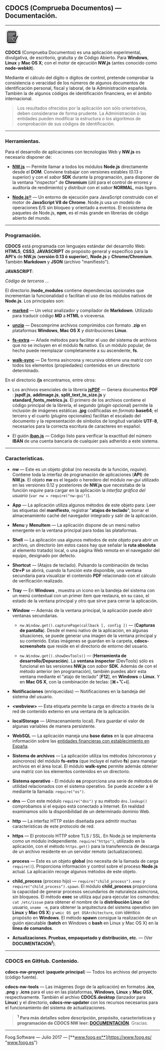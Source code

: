 ## CDOCS (Comprueba Documentos) — Documentación.
----
![CDOCS](https://github.com/fooghub/Cdocs-NW/blob/master/cdocs-nw-proyect/images/png/logo48_1.png)

**CDOCS** (Comprueba Documentos) es una aplicación experimental, divulgativa, de escritorio, gratuita y de Código Abierto. Para **Windows**, **Linux** y **Mac OS X**; con el motor de ejecución  **NW.js** (antes conocido como **node-webkit**).

Mediante el cálculo del dígito o dígitos de control, pretende comprobar la consistencia o veracidad de los números de algunos documentos de identificación personal, fiscal y laboral, de la Administración española. También la de algunos códigos de identificación financiera, en el ámbito internacional.

>Los resultados ofrecidos por la aplicación son sólo orientativos, deben considerarse de forma prudente. La Administración o las entidades pueden modificar la estructura o los algoritmos de comprobación de sus códigos de identificación.

---

### Herramientas.

Para el desarrollo de aplicaciones con tecnologías Web y **NW.js** es necesario disponer de:

* [**NW.js**](https://nwjs.io/ "NW.js") — Permite llamar a todos los módulos **Node.js** directamente desde el **DOM**. Conviene trabajar con versiones estables (0.13 o superior) y con el _sabor_ **SDK** durante la programación, para disponer de la ventana "inspector" de **Chromium** (útil para el control de errores y auditoría de rendimiento) y distribuir con el _sabor_ **NORMAL**, más ligero. 

* [**Node.js**®](https://nodejs.org/es/ "Node.js®") — Un entorno de ejecución para JavaScript construido con el motor de **JavaScript V8 de Chrome**. Node.js usa un modelo de operaciones E/S sin bloqueo y orientado a eventos. El ecosistema de paquetes de Node.js, **npm**, es el más grande en librerías de código abierto del mundo. 

----

### Programación.

**CDOCS** está programada con lenguajes estándar del desarrollo Web: **HTML5**, **CSS3**, **JAVASCRIPT** de propósito general y específico para la **API's** de **NW.js** (**versión 0.13 ó superior**), **Node.js** y **Chrome/Chromium**. También **Markdown** y **JSON** (archivo "manifiesto").  

**JAVASCRIPT**:

_Código de terceros ..._

El directorio **&#47;node_modules** contiene dependencias opcionales que incrementan la funcionalidad o facilitan el uso de los módulos nativos de **Node.js**. Los principales son:

* [**marked**](https://www.npmjs.com/package/marked "marked") — Un veloz analizador y compilador de **Markdown**. Utilizado para traducir código **MD** a **HTML** o viceversa.

* [**unzip**](https://www.npmjs.com/package/unzip "unzip") — Descomprime archivos comprimidos con formato **.zip** en plataformas **Windows**, **Mac OS X** y distribuciones **Linux**.

* [**fs-extra**](https://www.npmjs.com/package/fs-extra "fs-extra") — Añade métodos para facilitar el uso del sistema de archivos que no se incluyen en el módulo **fs** nativo. Es un módulo popular, de hecho puede reemplazar completamente a su ascendente, **fs**.

* [**walk-sync**](https://www.npmjs.com/package/walk-sync "walk-sync") — De forma asíncrona y recursiva obtiene una matriz con todos los elementos (propiedades) contenidos en un directorio determinado.

En el directorio **&#47;js** encontramos, entre otros:

* Los archivos esenciales de la librería [**jsPDF**](https://github.com/MrRio/jsPDF "jsPDF") — Genera documentos **PDF** : **jspdf.js**, **addimage.js**, **split_text_to_size.js** y **standard_fonts_metrics.js**. El primero de los archivos contiene el código principal de la librería, el segundo (_plugin_ opcional) permite la inclusión de imágenes estáticas **.jpg** codificadas en _formato_ **base64**; el tercero y el cuarto (_plugins_ opcionales) facilitan el escalado del documento y la representación de símbolos de longitud variable **UTF-8**, necesarios para la correcta escritura de caracteres en español. 

* El guión [**iban.js**](https://github.com/arhs/iban.js "iban.js") — Código listo para verificar la exactitud del número **IBAN** de una cuenta bancaria de cualquier país adherido a este sistema.

----

### Características.

* **nw** — Este es un objeto global (no necesita de la función, _require_). Contiene toda la interfaz de programación de aplicaciones (**API**) de **NW.js**. El objeto **nw** es el legado o heredero del módulo _nw-gui_ utilizado en las versiones 0.12 y posteriores de **NW.js** que necesitaba de la función _require_ para cargar en la aplicación la _interfaz gráfica del usuario_ (`var nw = require("nw-gui")`).   

* **App** — La aplicación utiliza algunos métodos de este objeto para: Leer las etiquetas del **manifiesto**, registrar "**atajos de teclado**", borrar el almacenamiento caché	del navegador integrado y salir de la aplicación.	

* **Menu** y **MenuItem** — La aplicación dispone de un menú nativo emergente en la ventana principal para todas las plataformas.

* **Shell** — La aplicación usa algunos métodos de este objeto para abrir un archivo, un directorio (en estos casos hay que señalar la **ruta absoluta** al elemento tratado) local, o una página Web remota en el navegador del equipo, designado por defecto.

* **Shortcut** — (Atajos de teclado). Pulsando la combinación de teclas **Ctr+P** se abrirá, cuando la función este disponible, una ventana secundaria para visualizar el contenido **PDF** relacionado con el cálculo de verificación realizado. 	

* **Tray** — En **Windows** , muestra un icono en la bandeja del sistema con un menú contextual con un primer ítem que restaura, en su caso, el estado de la ventana principal y otro que sirve para cerrar la aplicación.

* **Window** — Además de la ventana principal, la aplicación puede abrir ventanas secundarias.

	* `nw.Window.get().capturePage(callback [, config ])` — (**Capturas de pantalla**). Desde el menú nativo de la aplicación, en algunas situaciones, se puede generar una imagen de la ventana principal y su contenido. Estas imágenes se guardan en la carpeta, **cdocs-screenshots** que reside en el directorio de entorno del usuario. 

	* `nw.Window.get().showDevTools()` — (**Herramienta de desarrollo/Depuración**). La **ventana inspector** (DevTools) sólo es funcional en las versiones **NW.js** con _sabor_ **SDK**. Además de con el método anterior (en programación), también puedes abrir esta ventana mediante el "atajo de teclado" [**F12**], en **Windows** o **Linux**. Y en **Mac OS X**, con la combinación de teclas: [**&#8984;**+**&#8997;**+**i**].	

* **Notificaciones** (enriquecidas) — Notificaciones en la bandeja del sistema del usuario.
	
* **&lt;webview&gt;** — Esta etiqueta permite la carga en directo a través de la red de contenido externo en una ventana de la aplicación.

* **localStorage** — (Almacenamiento local). Para guardar el valor de algunas variables de manera persistente.	
	
* **WebSQL** — La aplicación maneja una **base datos** en la que almacena información sobre las [entidades financieras con establecimiento en España](http://www.bde.es/bde/es/secciones/servicios/Particulares_y_e/Registros_de_Ent/ "Banco de España").

* **Sistema de archivos** — La aplicación utiliza los métodos (síncoronos y asíncronos) del módulo **fs-extra** (que incluye el nativo **fs**) para manejar archivos en el área local. El módulo **walk-sync** permite además obtener una matriz con los elementos contenidos en un directorio.

* **Sistema operativo** -  El módulo **os** proporciona una serie de métodos de utilidad relacionados con el sistema operativo. Se puede acceder a él mediante la llamada: `require("os")`. 

* **dns** — Con este módulo `require("dns")` y su método `dns.lookup()` comprobamos si el equipo está conectado a Internet. En realidad examinamos sólo la disponibilidad de un determinado dominio Web. 

* **http** — La interfaz HTTP están diseñada para admitir muchas características de este protocolo de red. 

* **https** — El protocolo HTTP sobre TLS / SSL. En Node.js se implementa como un módulo independiente. `require("https")`, utilizado en la aplicación, con el método `https.get()` para la transferencia de descarga de un archivo residente en un servidor remoto (actualizaciones).

* **process** — Este es un objeto **global** (no necesita de la llamada de carga `require()`). Proporciona información y control sobre el proceso **Node.js** actual. La aplicación recoge algunos métodos de este objeto. 

* **child_process** (proceso hijo) — `require("child_process").exec` y `require("child_process").spawn`. El módulo **child_process** proporciona la capacidad de generar procesos secundarios de naturaleza asíncrona, sin bloqueos.  El método **exec** se utiliza aquí para ejecutar los comandos: `cat /etc/issue` para obtener el nombre de la **distribución Linux** del usuario, `uname -m`, para obtener la arquitectura del sistema operativo (en **Linux** y **Mac OS X**) y `wmic OS get OSArchitecture`, con idéntico propósito en **Windows**. El método **spawn** consigue la realización de un guión ejecutable (**batch** en Windows o **bash** en Linux y Mac OS X) en la **línea de comandos**.

* **Actualizaciones. Pruebas, empaquetado y distribución, etc.** — (Ver **DOCUMENTACIÓN<sup>1</sup>**). 

----

### CDOCS en GitHub. Contenido.

**cdocs-nw-proyect** (**paquete principal**) — Todos los archivos del proyecto (código fuente). 

**cdocs-nw-tools** — Las imágenes (logo de la aplicación) en formatos **.ico**, **.png** y **.icns** para el uso en las plataformas, **Windows**, **Linux** y **Mac OSX**, respectivamente. También el archivo **CDOCS.desktop** (lanzador para **Linux**) y el directorio, **cdocs-nw-updater** con los recursos necesarios para el funcionamiento del sistema de actualizaciones.

> **<sup>1</sup>&#160;Para más detalles sobre descripción, propósito, características y programación de CDOCS NW leer: [DOCUMENTACIÓN](https://github.com/fooghub/Cdocs-NW/blob/master/cdocs-nw-proyect/md/documentation.md "documentation.md")**. Gracias.

----

Foog.Software — Julio 2017 — [**www.foog.es**](https://www.foog.es/ "www.foog.es")		

